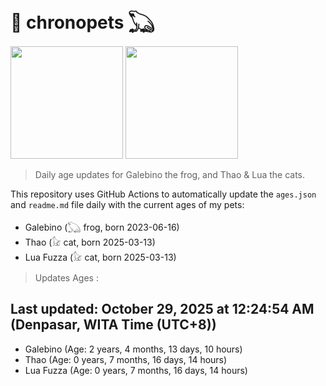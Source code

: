 # 🐾 chronopets 𓆏
<img src="https://github.com/user-attachments/assets/802b3632-7c4b-4232-a3a0-8b1d8fa6f04d" widht=180 height=180 >
<img src="https://github.com/user-attachments/assets/16687005-7ebb-4607-be57-0c8e528fed06" widht=180 height=180 >

> Daily age updates for Galebino the frog, and Thao & Lua the cats.

This repository uses GitHub Actions to automatically update the `ages.json` and `readme.md` file daily with the current ages of my pets: <br>
- Galebino (𓆏 frog, born 2023-06-16)
- Thao (𓃠 cat, born 2025-03-13)
- Lua Fuzza (𓃠 cat, born 2025-03-13)

> Updates Ages :

## Last updated: October 29, 2025 at 12:24:54 AM (Denpasar, WITA Time (UTC+8))

- Galebino (Age: 2 years, 4 months, 13 days, 10 hours)
- Thao (Age: 0 years, 7 months, 16 days, 14 hours)
- Lua Fuzza (Age: 0 years, 7 months, 16 days, 14 hours)

